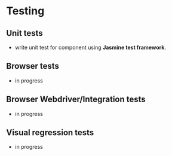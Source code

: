 # Testing


## Unit tests

* write unit test for component using **Jasmine test framework**.

## Browser tests

* in progress


## Browser Webdriver/Integration tests

* in progress


## Visual regression tests

* in progress

